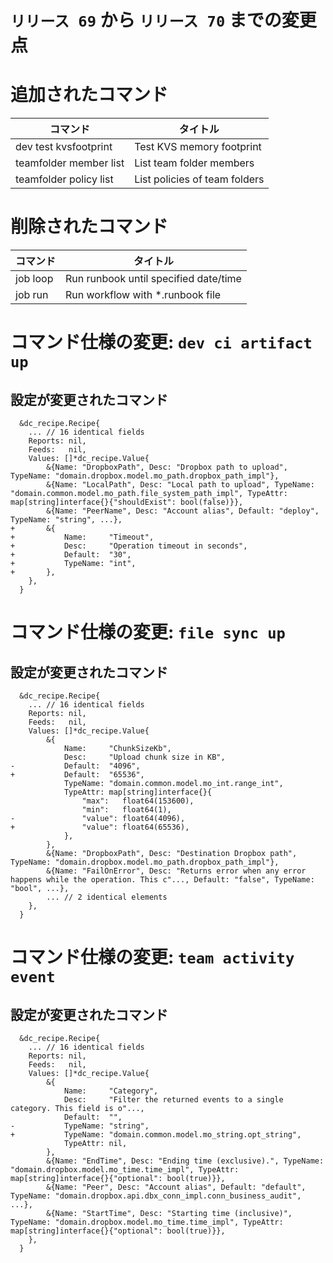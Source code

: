 # `リリース 69` から `リリース 70` までの変更点

# 追加されたコマンド


| コマンド               | タイトル                      |
|------------------------|-------------------------------|
| dev test kvsfootprint  | Test KVS memory footprint     |
| teamfolder member list | List team folder members      |
| teamfolder policy list | List policies of team folders |



# 削除されたコマンド


| コマンド | タイトル                              |
|----------|---------------------------------------|
| job loop | Run runbook until specified date/time |
| job run  | Run workflow with *.runbook file      |



# コマンド仕様の変更: `dev ci artifact up`


## 設定が変更されたコマンド


```
  &dc_recipe.Recipe{
  	... // 16 identical fields
  	Reports: nil,
  	Feeds:   nil,
  	Values: []*dc_recipe.Value{
  		&{Name: "DropboxPath", Desc: "Dropbox path to upload", TypeName: "domain.dropbox.model.mo_path.dropbox_path_impl"},
  		&{Name: "LocalPath", Desc: "Local path to upload", TypeName: "domain.common.model.mo_path.file_system_path_impl", TypeAttr: map[string]interface{}{"shouldExist": bool(false)}},
  		&{Name: "PeerName", Desc: "Account alias", Default: "deploy", TypeName: "string", ...},
+ 		&{
+ 			Name:     "Timeout",
+ 			Desc:     "Operation timeout in seconds",
+ 			Default:  "30",
+ 			TypeName: "int",
+ 		},
  	},
  }
```
# コマンド仕様の変更: `file sync up`


## 設定が変更されたコマンド


```
  &dc_recipe.Recipe{
  	... // 16 identical fields
  	Reports: nil,
  	Feeds:   nil,
  	Values: []*dc_recipe.Value{
  		&{
  			Name:     "ChunkSizeKb",
  			Desc:     "Upload chunk size in KB",
- 			Default:  "4096",
+ 			Default:  "65536",
  			TypeName: "domain.common.model.mo_int.range_int",
  			TypeAttr: map[string]interface{}{
  				"max":   float64(153600),
  				"min":   float64(1),
- 				"value": float64(4096),
+ 				"value": float64(65536),
  			},
  		},
  		&{Name: "DropboxPath", Desc: "Destination Dropbox path", TypeName: "domain.dropbox.model.mo_path.dropbox_path_impl"},
  		&{Name: "FailOnError", Desc: "Returns error when any error happens while the operation. This c"..., Default: "false", TypeName: "bool", ...},
  		... // 2 identical elements
  	},
  }
```
# コマンド仕様の変更: `team activity event`


## 設定が変更されたコマンド


```
  &dc_recipe.Recipe{
  	... // 16 identical fields
  	Reports: nil,
  	Feeds:   nil,
  	Values: []*dc_recipe.Value{
  		&{
  			Name:     "Category",
  			Desc:     "Filter the returned events to a single category. This field is o"...,
  			Default:  "",
- 			TypeName: "string",
+ 			TypeName: "domain.common.model.mo_string.opt_string",
  			TypeAttr: nil,
  		},
  		&{Name: "EndTime", Desc: "Ending time (exclusive).", TypeName: "domain.dropbox.model.mo_time.time_impl", TypeAttr: map[string]interface{}{"optional": bool(true)}},
  		&{Name: "Peer", Desc: "Account alias", Default: "default", TypeName: "domain.dropbox.api.dbx_conn_impl.conn_business_audit", ...},
  		&{Name: "StartTime", Desc: "Starting time (inclusive)", TypeName: "domain.dropbox.model.mo_time.time_impl", TypeAttr: map[string]interface{}{"optional": bool(true)}},
  	},
  }
```
